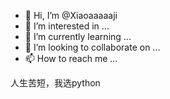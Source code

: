- 👋 Hi, I’m @Xiaoaaaaaji
- 👀 I’m interested in ...
- 🌱 I’m currently learning ...
- 💞️ I’m looking to collaborate on ...
- 📫 How to reach me ...

<!---
Xiaoaaaaaji/Xiaoaaaaaji is a ✨ special ✨ repository because its `README.md` (this file) appears on your GitHub profile.
You can click the Preview link to take a look at your changes.
--->
人生苦短，我选python
